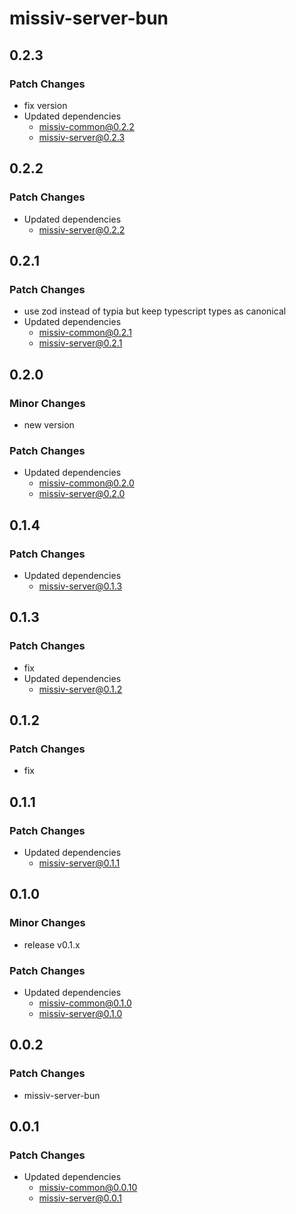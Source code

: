 # missiv-server-bun

## 0.2.3

### Patch Changes

- fix version
- Updated dependencies
  - missiv-common@0.2.2
  - missiv-server@0.2.3

## 0.2.2

### Patch Changes

- Updated dependencies
  - missiv-server@0.2.2

## 0.2.1

### Patch Changes

- use zod instead of typia but keep typescript types as canonical
- Updated dependencies
  - missiv-common@0.2.1
  - missiv-server@0.2.1

## 0.2.0

### Minor Changes

- new version

### Patch Changes

- Updated dependencies
  - missiv-common@0.2.0
  - missiv-server@0.2.0

## 0.1.4

### Patch Changes

- Updated dependencies
  - missiv-server@0.1.3

## 0.1.3

### Patch Changes

- fix
- Updated dependencies
  - missiv-server@0.1.2

## 0.1.2

### Patch Changes

- fix

## 0.1.1

### Patch Changes

- Updated dependencies
  - missiv-server@0.1.1

## 0.1.0

### Minor Changes

- release v0.1.x

### Patch Changes

- Updated dependencies
  - missiv-common@0.1.0
  - missiv-server@0.1.0

## 0.0.2

### Patch Changes

- missiv-server-bun

## 0.0.1

### Patch Changes

- Updated dependencies
  - missiv-common@0.0.10
  - missiv-server@0.0.1
